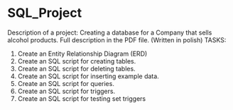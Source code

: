 # SQL_Project

Description of a project: Creating a database for a Company that sells alcohol products.
Full description in the PDF file. (Written in polish)
TASKS:
1. Create an Entity Relationship Diagram (ERD)
2. Create an SQL script for creating tables.
3. Create an SQL script for deleting tables.
4. Create an SQL script for inserting example data.
5. Create an SQL script for queries.
6. Create an SQL script for triggers.
7. Create an SQL script for testing set triggers
